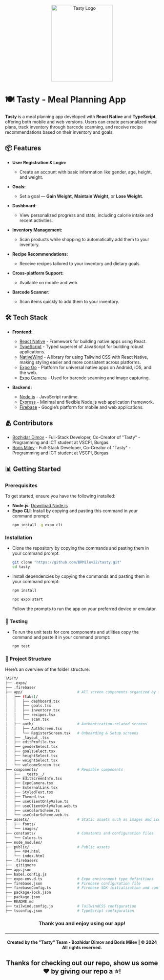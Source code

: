 <p align="center"><img src="https://github.com/user-attachments/assets/428d2e63-de9f-43f6-9bfd-118885eefa2b" width="200" height="250" alt="Tasty Logo"></p>

# 🍽️ Tasty - Meal Planning App

**Tasty** is a meal planning app developed with **React Native** and **TypeScript**, offering both mobile and web versions. Users can create personalized meal plans, track inventory through barcode scanning, and receive recipe recommendations based on their inventory and goals.

## 📦 Features

- **User Registration & Login:** 
  - Create an account with basic information like gender, age, height, and weight.
  
- **Goals:** 
  - Set a goal — **Gain Weight**, **Maintain Weight**, or **Lose Weight**.

- **Dashboard:** 
  - View personalized progress and stats, including calorie intake and recent activities.
  
- **Inventory Management:** 
  - Scan products while shopping to automatically add them to your inventory.

- **Recipe Recommendations:** 
  - Receive recipes tailored to your inventory and dietary goals.

- **Cross-platform Support:** 
  - Available on mobile and web.

- **Barcode Scanner:** 
  - Scan items quickly to add them to your inventory.

## 🛠️ Tech Stack

- **Frontend:**
  - [React Native](https://reactnative.dev/) - Framework for building native apps using React.
  - [TypeScript](https://www.typescriptlang.org/) - Typed superset of JavaScript for building robust applications.
  - [NativeWind](https://www.nativewind.dev/) - A library for using Tailwind CSS with React Native, making styling easier and more consistent across platforms.
  - [Expo Go](https://expo.dev/) - Platform for universal native apps on Android, iOS, and the web.
  - [Expo Camera](https://docs.expo.dev/versions/latest/sdk/camera/) - Used for barcode scanning and image capturing.
  
- **Backend:**
  - [Node.js](https://nodejs.org/) - JavaScript runtime.
  - [Express](https://expressjs.com/) - Minimal and flexible Node.js web application framework.
  - [Firebase](https://firebase.google.com/) - Google’s platform for mobile and web applications.

## 🫂 Contributors

- [Bozhidar Dimov](https://github.com/BADimov21) - Full-Stack Developer, Co-Creator of "Tasty" - Programming and ICT student at VSCPI, Burgas
- [Boris Milev](https://github.com/BRMilev22) - Full-Stack Developer, Co-Creator of "Tasty" - Programming and ICT student at VSCPI, Burgas

## 📊 Getting Started

### Prerequisites

To get started, ensure you have the following installed:

- **Node.js**: [Download Node.js](https://nodejs.org/)
- **Expo CLI**: Install by copying and pasting this command in your command prompt:
  ```bash
  npm install -g expo-cli
  
### Installation
- Clone the repository by copying the commands and pasting them in your command prompt:
  ```bash
  git clone "https://github.com/BRMilev22/tasty.git"
  cd tasty
  ```
- Install dependencies by copying the commands and pasting them in your command prompt:
  ```bash
  npm install
  ```

  ```bash
  npx expo start
  ```
  Follow the prompts to run the app on your preferred device or emulator.

### 🧪 Testing
- To run the unit tests for core components and utilities copy the command and paste it in your command prompt:

  ```bash
  npm test
  ```

### 🔧 Project Structure
Here’s an overview of the folder structure:
  ```bash
TASTY/
├── .expo/
├── .firebase/
├── app/                         # All screen components organized by feature
│   ├── (tabs)/
│   │   ├── dashboard.tsx
│   │   ├── goals.tsx
│   │   ├── inventory.tsx
│   │   ├── recipes.tsx
│   │   └── scan.tsx
│   ├── auth/                    # Authentication-related screens
│   │   ├── AuthScreen.tsx
│   │   └── RegisterScreen.tsx   # Onboarding & Setup screens
│   ├── _layout_.tsx
│   ├── editProfile.tsx
│   ├── genderSelect.tsx
│   ├── goalsSelect.tsx
│   ├── heightSelect.tsx
│   ├── weightSelect.tsx
│   └── welcomeScreen.tsx
├── components/                  # Reusable components
│   ├── __tests__/
│   ├── EditScreenInfo.tsx
│   ├── ExpoCamera.tsx
│   ├── ExternalLink.tsx
│   ├── StyledText.tsx
│   ├── Themed.tsx
│   ├── useClientOnlyValue.ts
│   ├── useClientOnlyValue.web.ts
│   ├── useColorScheme.ts
│   └── useColorScheme.web.ts
├── assets/                      # Static assets such as images and icons
│   ├── fonts/
│   └── images/
├── constants/                   # Constants and configuration files
│   └── Colors.ts
├── node_modules/           
├── public/                      # Public assets
│   ├── 404.html
│   └── index.html
├── .firebaserc
├── .gitignore
├── app.json
├── babel.config.js
├── expo-env.d.ts                # Expo environment type definitions
├── firebase.json                # Firebase configuration file
├── firebaseConfig.ts            # Firebase SDK initialization and config
├── package-lock.json
├── package.json
├── README.md
├── tailwind.config.js           # TailwindCSS configuration
├── tsconfig.json                # TypeScript configuration
```

<h3 align="center"> Thank you and enjoy using our app! <h3>
<hr>
<h4 align="center"> Created by the "Tasty" Team - Bozhidar Dimov and Boris Milev | &copy 2024 All rights reserved.</h4>
<h2 align="center">Thanks for checking out our repo, show us some ❤️ by giving our repo a ⭐️!</h2>

